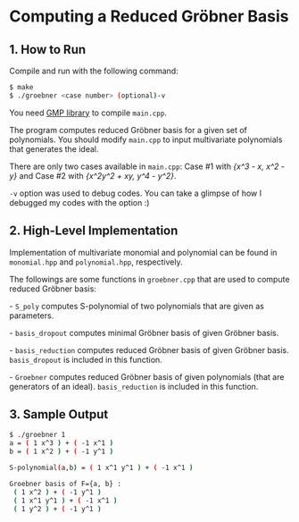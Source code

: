 # Computing a Reduced Gröbner Basis

## 1. How to Run

Compile and run with the following command:

```bash
$ make
$ ./groebner <case number> (optional)-v
```

You need [GMP library](https://gmplib.org/manual/index.html#Top) to compile `main.cpp`.



The program computes reduced Gröbner basis for a given set of polynomials. You should modify `main.cpp` to input multivariate polynomials that generates the ideal.



There are only two cases available in `main.cpp`: Case #1 with _{x^3 - x, x^2 - y}_ and Case #2 with _{x^2y^2 + xy, y^4 - y^2}_.



`-v` option was used to debug codes. You can take a glimpse of how I debugged my codes with the option :)



## 2. High-Level Implementation

Implementation of multivariate monomial and polynomial can be found in `monomial.hpp` and `polynomial.hpp`, respectively.



The followings are some functions in `groebner.cpp` that are used to compute reduced Gröbner basis:

   \- `S_poly` computes S-polynomial of two polynomials that are given as parameters.

   \- `basis_dropout` computes minimal Gröbner basis of given Gröbner basis.

   \- `basis_reduction` computes reduced Gröbner basis of given Gröbner basis. `basis_dropout` is included in this function.

   \- `Groebner` computes reduced Gröbner basis of given polynomials (that are generators of an ideal). `basis_reduction` is included in this function.



## 3. Sample Output

```bash
$ ./groebner 1
a = ( 1 x^3 ) + ( -1 x^1 )
b = ( 1 x^2 ) + ( -1 y^1 )

S-polynomial(a,b) = ( 1 x^1 y^1 ) + ( -1 x^1 )

Groebner basis of F={a, b} :
 ( 1 x^2 ) + ( -1 y^1 )
 ( 1 x^1 y^1 ) + ( -1 x^1 )
 ( 1 y^2 ) + ( -1 y^1 )
```

